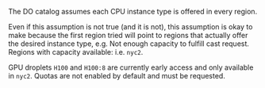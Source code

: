 The DO catalog assumes each CPU instance type is offered in every region.

Even if this assumption is not true (and it is not), this assumption is okay to make because the first region tried will point to regions that actually offer the desired instance type, e.g. Not enough capacity to fulfill cast request. Regions with capacity available: i.e. `nyc2`.

GPU droplets `H100` and `H100:8` are currently early access and only available in `nyc2`. Quotas are not enabled by default and must be requested.
